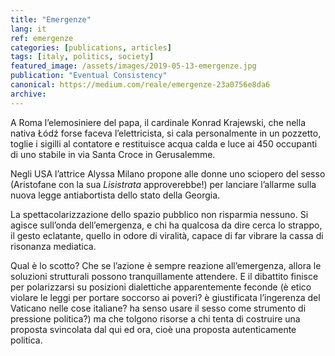```yaml
---
title: "Emergenze"
lang: it
ref: emergenze
categories: [publications, articles]
tags: [italy, politics, society]
featured_image: /assets/images/2019-05-13-emergenze.jpg
publication: "Eventual Consistency"
canonical: https://medium.com/reale/emergenze-23a0756e8da6
archive:
---
```


A Roma l’elemosiniere del papa, il cardinale Konrad Krajewski, che nella nativa Łódź forse faceva l’elettricista, si cala personalmente in un pozzetto, toglie i sigilli al contatore e restituisce acqua calda e luce ai 450 occupanti di uno stabile in via Santa Croce in Gerusalemme.

Negli USA l’attrice Alyssa Milano propone alle donne uno sciopero del sesso (Aristofane con la sua *Lisistrata* approverebbe!) per lanciare l’allarme sulla nuova legge antiabortista dello stato della Georgia.

La spettacolarizzazione dello spazio pubblico non risparmia nessuno. Si agisce sull’onda dell’emergenza, e chi ha qualcosa da dire cerca lo strappo, il gesto eclatante, quello in odore di viralità, capace di far vibrare la cassa di risonanza mediatica.

Qual è lo scotto? Che se l’azione è sempre reazione all’emergenza, allora le soluzioni strutturali possono tranquillamente attendere. E il dibattito finisce per polarizzarsi su posizioni dialettiche apparentemente feconde (è etico violare le leggi per portare soccorso ai poveri? è giustificata l’ingerenza del Vaticano nelle cose italiane? ha senso usare il sesso come strumento di pressione politica?) ma che tolgono risorse a chi tenta di costruire una proposta svincolata dal qui ed ora, cioè una proposta autenticamente politica.
